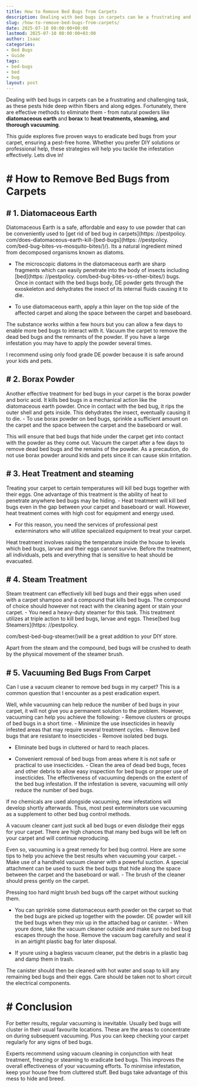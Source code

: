 ```yaml
---
title: How to Remove Bed Bugs from Carpets
description: Dealing with bed bugs in carpets can be a frustrating and challenging task, as these pests hide deep within fibers and along edges.
slug: /how-to-remove-bed-bugs-from-carpets/
date: 2025-07-10 00:00:00+00:00
lastmod: 2025-07-10 00:00:00+03:00
author: Isaac
categories:
- Bed Bugs
- Guide
tags:
- bed-bugs
- bed
- bug
layout: post
---
```


Dealing with bed bugs in carpets can be a frustrating and challenging task, as these pests hide deep within fibers and along edges. Fortunately, there are effective methods to eliminate them - from natural powders like **diatomaceous earth** and **borax** to **heat treatments, steaming, and thorough vacuuming**.

This guide explores five proven ways to eradicate bed bugs from your carpet, ensuring a pest-free home. Whether you prefer DIY solutions or professional help, these strategies will help you tackle the infestation effectively. Lets dive in!

# # How to Remove Bed Bugs from Carpets

## # **1. Diatomaceous Earth**

Diatomaceous Earth is a safe, affordable and easy to use powder that can be conveniently used to [get rid of bed bug in carpets](https: //pestpolicy. com/does-diatomaceous-earth-kill-[bed-bugs](https: //pestpolicy. com/bed-bug-bites-vs-mosquito-bites/)/). Its a natural ingredient mined from decomposed organisms known as diatoms.

- The microscopic diatoms in the diatomaceous earth are sharp fragments which can easily penetrate into the body of insects including [bed](https: //pestpolicy. com/bed-bug-bites-vs-other-bites/) bugs. Once in contact with the bed bugs body, DE powder gets through the exoskeleton and dehydrates the insect of its internal fluids causing it to die.

- To use diatomaceous earth, apply a thin layer on the top side of the affected carpet and along the space between the carpet and baseboard.

The substance works within a few hours but you can allow a few days to enable more bed bugs to interact with it. Vacuum the carpet to remove the dead bed bugs and the remnants of the powder. If you have a large infestation you may have to apply the powder several times.

I recommend using only food grade DE powder because it is safe around your kids and pets.

## # **2. Borax Powder**

Another effective treatment for bed bugs in your carpet is the borax powder and boric acid. It kills bed bugs in a mechanical action like the diatomaceous earth powder. Once in contact with the bed bug, it rips the outer shell and gets inside. This dehydrates the insect, eventually causing it to die. - To use borax powder on bed bugs, sprinkle a sufficient amount on the carpet and the space between the carpet and the baseboard or wall.

This will ensure that bed bugs that hide under the carpet get into contact with the powder as they come out. Vacuum the carpet after a few days to remove dead bed bugs and the remains of the powder. As a precaution, do not use borax powder around kids and pets since it can cause skin irritation.

## # **3. Heat Treatment and steaming**

Treating your carpet to certain temperatures will kill bed bugs together with their eggs. One advantage of this treatment is the ability of heat to penetrate anywhere bed bugs may be hiding. - Heat treatment will kill bed bugs even in the gap between your carpet and baseboard or wall. However, heat treatment comes with high cost for equipment and energy used.

- For this reason, you need the services of professional pest exterminators who will utilize specialized equipment to treat your carpet.

Heat treatment involves raising the temperature inside the house to levels which bed bugs, larvae and their eggs cannot survive. Before the treatment, all individuals, pets and everything that is sensitive to heat should be evacuated.

## # **4. Steam Treatment**

Steam treatment can effectively kill bed bugs and their eggs when used with a carpet shampoo and a compound that kills bed bugs. The compound of choice should however not react with the cleaning agent or stain your carpet. - You need a heavy-duty steamer for this task. This treatment utilizes at triple action to kill bed bugs, larvae and eggs. These[bed bug Steamers](https: //pestpolicy.

com/best-bed-bug-steamer/)will be a great addition to your DIY store.

Apart from the steam and the compound, bed bugs will be crushed to death by the physical movement of the steamer brush.

## # **5. Vacuuming Bed Bugs From Carpet**

Can I use a vacuum cleaner to remove bed bugs in my carpet? This is a common question that I encounter as a pest eradication expert.

Well, while vacuuming can help reduce the number of bed bugs in your carpet, it will not give you a permanent solution to the problem. However, vacuuming can help you achieve the following: - Remove clusters or groups of bed bugs in a short time. - Minimize the use insecticides in heavily infested areas that may require several treatment cycles. - Remove bed bugs that are resistant to insecticides - Remove isolated bed bugs.

- Eliminate bed bugs in cluttered or hard to reach places.

- Convenient removal of bed bugs from areas where it is not safe or practical to use insecticides. - Clean the area of dead bed bugs, feces and other debris to allow easy inspection for bed bugs or proper use of insecticides. The effectiveness of vacuuming depends on the extent of the bed bug infestation. If the infestation is severe, vacuuming will only reduce the number of bed bugs.

If no chemicals are used alongside vacuuming, new infestations will develop shortly afterwards. Thus, most pest exterminators use vacuuming as a supplement to other bed bug control methods.

A vacuum cleaner cant just suck all bed bugs or even dislodge their eggs for your carpet. There are high chances that many bed bugs will be left on your carpet and will continue reproducing.

Even so, vacuuming is a great remedy for bed bug control. Here are some tips to help you achieve the best results when vacuuming your carpet. - Make use of a handheld vacuum cleaner with a powerful suction. A special attachment can be used to suck the bed bugs that hide along the space between the carpet and the baseboard or wall. - The brush of the cleaner should press gently on the carpet.

Pressing too hard might brush bed bugs off the carpet without sucking them.

- You can sprinkle some diatomaceous earth powder on the carpet so that the bed bugs are picked up together with the powder. DE powder will kill the bed bugs when they mix up in the attached bag or canister. - When youre done, take the vacuum cleaner outside and make sure no bed bug escapes through the hose. Remove the vacuum bag carefully and seal it in an airtight plastic bag for later disposal.

- If youre using a bagless vacuum cleaner, put the debris in a plastic bag and damp them in trash.

The canister should then be cleaned with hot water and soap to kill any remaining bed bugs and their eggs. Care should be taken not to short circuit the electrical components.

# # Conclusion

For better results, regular vacuuming is inevitable. Usually bed bugs will cluster in their usual favourite locations. These are the areas to concentrate on during subsequent vacuuming. Plus you can keep checking your carpet regularly for any signs of bed bugs.

Experts recommend using vacuum cleaning in conjunction with heat treatment, freezing or steaming to eradicate bed bugs. This improves the overall effectiveness of your vacuuming efforts. To minimise infestation, keep your house free from cluttered stuff. Bed bugs take advantage of this mess to hide and breed.

